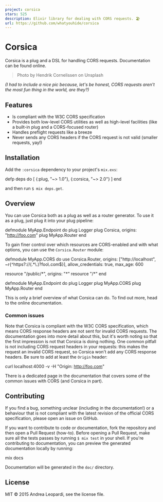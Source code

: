 ```yaml
---
project: corsica
stars: 525
description: Elixir library for dealing with CORS requests. 🏖
url: https://github.com/whatyouhide/corsica
---
```


Corsica
=======

Corsica is a plug and a DSL for handling CORS requests. Documentation can be found online.

> Photo by Hendrik Cornelissen on Unsplash

_(I had to include a nice pic because, let's be honest, CORS requests aren't the most fun thing in the world, are they?)_

Features
--------

-   Is compliant with the W3C CORS specification
-   Provides both low-level CORS utilities as well as high-level facilities (like a built-in plug and a CORS-focused router)
-   Handles preflight requests like a breeze
-   Never sends any CORS headers if the CORS request is not valid (smaller requests, yay!)

Installation
------------

Add the `:corsica` dependency to your project's `mix.exs`:

defp deps do
  \[
    {:plug, "~> 1.0"},
    {:corsica, "~> 2.0"}
  \]
end

and then run `$ mix deps.get`.

Overview
--------

You can use Corsica both as a plug as well as a router generator. To use it as a plug, just plug it into your plug pipeline:

defmodule MyApp.Endpoint do
  plug Logger
  plug Corsica, origins: "http://foo.com"
  plug MyApp.Router
end

To gain finer control over which resources are CORS-enabled and with what options, you can use the `Corsica.Router` module:

defmodule MyApp.CORS do
  use Corsica.Router,
    origins: \["http://localhost", ~r{^https?://(.\*\\.)?foo\\.com$}\],
    allow\_credentials: true,
    max\_age: 600

  resource "/public/\*", origins: "\*"
  resource "/\*"
end

defmodule MyApp.Endpoint do
  plug Logger
  plug MyApp.CORS
  plug MyApp.Router
end

This is only a brief overview of what Corsica can do. To find out more, head to the online documentation.

### Common issues

Note that Corsica is compliant with the W3C CORS specification, which means CORS response headers are not sent for invalid CORS requests. The documentation goes into more detail about this, but it's worth noting so that the first impression is not that Corsica is doing nothing. One common pitfall is not including CORS request headers in your requests: this makes the request an invalid CORS request, so Corsica won't add any CORS response headers. Be sure to add at least the `Origin` header:

curl localhost:4000 -v -H "Origin: http://foo.com"

There is a dedicated page in the documentation that covers some of the common issues with CORS (and Corsica in part).

Contributing
------------

If you find a bug, something unclear (including in the documentation!) or a behaviour that is not compliant with the latest revision of the official CORS specification, please open an issue on GitHub.

If you want to contribute to code or documentation, fork the repository and then open a Pull Request (how-to). Before opening a Pull Request, make sure all the tests passes by running `$ mix test` in your shell. If you're contributing to documentation, you can preview the generated documentation locally by running:

mix docs

Documentation will be generated in the `doc/` directory.

License
-------

MIT © 2015 Andrea Leopardi, see the license file.
